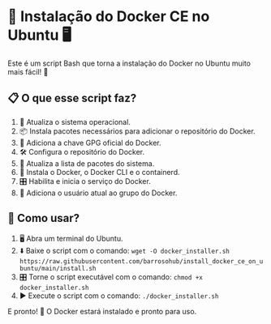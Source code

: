 # 🐳 Instalação do Docker CE no Ubuntu 🖥️

Este é um script Bash que torna a instalação do Docker no Ubuntu muito mais fácil! 🚀

## 📋 O que esse script faz?

1. 🔄 Atualiza o sistema operacional.
2. 📦 Instala pacotes necessários para adicionar o repositório do Docker.
3. 🔑 Adiciona a chave GPG oficial do Docker.
4. 🛠️ Configura o repositório do Docker.
5. 🔄 Atualiza a lista de pacotes do sistema.
6. 🐳 Instala o Docker, o Docker CLI e o containerd.
7. 🎛️ Habilita e inicia o serviço do Docker.
8. 👥 Adiciona o usuário atual ao grupo do Docker.

## 🚀 Como usar?

1. 🖥️ Abra um terminal do Ubuntu.
2. ⬇️ Baixe o script com o comando: `wget -O docker_installer.sh https://raw.githubusercontent.com/barrosohub/install_docker_ce_on_ubuntu/main/install.sh`
3. 🎛️ Torne o script executável com o comando: `chmod +x docker_installer.sh`
4. ▶️ Execute o script com o comando: `./docker_installer.sh`

E pronto! 🎉 O Docker estará instalado e pronto para uso.
